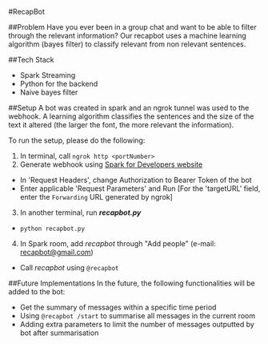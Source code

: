 #RecapBot

##Problem
Have you ever been in a group chat and want to be able to filter through the relevant information? Our recapbot uses a machine learning algorithm (bayes filter) to classify relevant from non relevant sentences.

##Tech Stack
* Spark Streaming
* Python for the backend
* Naive bayes filter

##Setup
A bot was created in spark and an ngrok tunnel was used to the webhook. A learning algorithm classifies the sentences and the size of the text it altered (the larger the font, the more relevant the information).

To run the setup, please do the following:

1. In terminal, call `ngrok http <portNumber>`
2. Generate webhook using [Spark for Developers website](https://developer.ciscospark.com/endpoint-webhooks-post.html)
  * In 'Request Headers', change Authorization to Bearer Token of the bot
  * Enter applicable 'Request Parameters' and Run
      [For the 'targetURL' field, enter the `Forwarding` URL generated by ngrok]
3. In another terminal, run **_recapbot.py_**
  * `python recapbot.py`
4. In Spark room, add *recapbot* through "Add people" (e-mail: recapbot@gmail.com)
  * Call *recapbot* using `@recapbot`

##Future Implementations
In the future, the following functionalities will be added to the bot:
  * Get the summary of messages within a specific time period
  * Using `@recapbot /start` to summarise all messages in the current room
  * Adding extra parameters to limit the number of messages outputted by bot after summarisation


